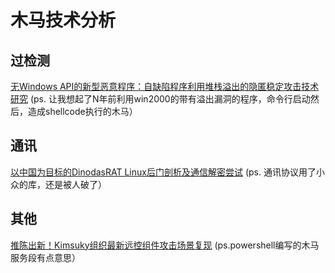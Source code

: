 # 木马技术分析

## 过检测

[无Windows API的新型恶意程序：自缺陷程序利用堆栈溢出的隐匿稳定攻击技术研究](https://xz.aliyun.com/t/14405) (ps. 让我想起了N年前利用win2000的带有溢出漏洞的程序，命令行启动然后，造成shellcode执行的木马）

## 通讯

[以中国为目标的DinodasRAT Linux后门剖析及通信解密尝试](https://xz.aliyun.com/t/14396) (ps. 通讯协议用了小众的库，还是被人破了）


## 其他

[推陈出新！Kimsuky组织最新远控组件攻击场景复现](https://xz.aliyun.com/t/14181) (ps.powershell编写的木马服务段有点意思）
